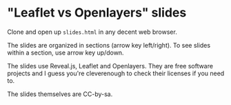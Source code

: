
# "Leaflet vs Openlayers" slides

Clone and open up `slides.html` in any decent web browser. 

The slides are organized in sections (arrow key left/right). To see slides within a section, use arrow key up/down.

The slides use Reveal.js, Leaflet and Openlayers. They are free software projects and I guess you're cleverenough to check their licenses if you need to.

The slides themselves are CC-by-sa.


